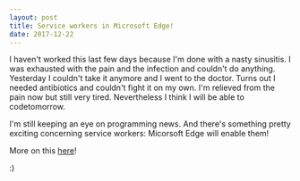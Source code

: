 ```yaml
---
layout: post
title: Service workers in Microsoft Edge!
date: 2017-12-22
---
```


I haven't worked this last few days because I'm done with a nasty sinusitis. I was exhausted with the pain and the infection and couldn't do anything. Yesterday I couldn't take it anymore and I went to the doctor. Turns out I needed antibiotics and couldn't fight it on my own.
I'm relieved from the pain now but still very tired. Nevertheless I think I will be able to codetomorrow.

I'm still keeping an eye on programming news. And there's something pretty exciting concerning service workers: Micorsoft Edge will enable them!

More on this [here](https://blogs.windows.com/msedgedev/2017/12/19/service-workers-going-beyond-page/?lipi=urn%3Ali%3Apage%3Ad_flagship3_feed%3BQ5Nd9VohS3OuZmXT95g4ug%3D%3D)! 

:)

